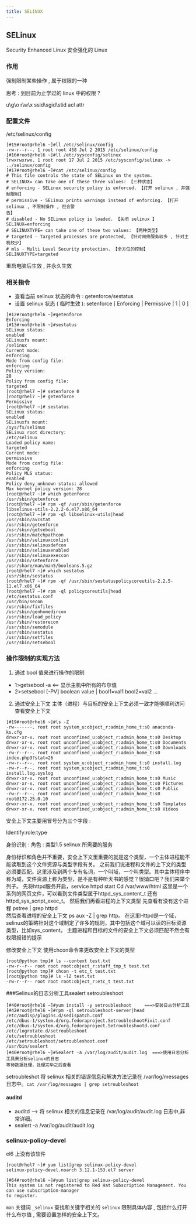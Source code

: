 ```yaml
---
title: SELINUX
---
```


## SELinux

Security Enhanced Linux 安全强化的 Linux

### 作用

强制限制某些操作 , 属于权限的一种

思考 : 到目前为止学过的 linux 中的权限 ?

u\g\o r\w\x ssid\sgid\stid acl attr

### 配置文件

/etc/selinux/config

```shell
[#15#root@rhel6 ~]#ll /etc/selinux/config
-rw-r--r--. 1 root root 458 Jul 2 2015 /etc/selinux/config
[#16#root@rhel6 ~]#ll /etc/sysconfig/selinux
lrwxrwxrwx. 1 root root 17 Jul 2 2015 /etc/sysconfig/selinux -> ../selinux/config
[#17#root@rhel6 ~]#cat /etc/selinux/config
# This file controls the state of SELinux on the system.
# SELINUX= can take one of these three values: 【三种状态】
# enforcing - SELinux security policy is enforced. 【打开 selinux , 并强制限制】
# permissive - SELinux prints warnings instead of enforcing. 【打开 selinux , 不限制操作 , 但会警
告】
# disabled - No SELinux policy is loaded. 【关闭 selinux 】
SELINUX=enforcing
# SELINUXTYPE= can take one of these two values: 【两种类型】
# targeted - Targeted processes are protected, 【针对网络服务较多 , 针对主机较少】
# mls - Multi Level Security protection. 【全方位的控制】
SELINUXTYPE=targeted
```

重启电脑后生效 , 并永久生效

### 相关指令

* 查看当前 selinux 状态的命令 : getenforce/sestatus
* 设置 selinux 状态 ( 临时生效 ): setenforce [ Enforcing | Permissive | 1 | 0 ]

```shell
[#12#root@rhel6 ~]#getenforce
Enforcing
[#13#root@rhel6 ~]#sestatus
SELinux status:
enabled
SELinuxfs mount:
/selinux
Current mode:
enforcing
Mode from config file:
enforcing
Policy version:
28
Policy from config file:
targeted
[root@rhel7 ~]# setenforce 0
[root@rhel7 ~]# getenforce
Permissive
[root@rhel7 ~]# sestatus
SELinux status:
enabled
SELinuxfs mount:
/sys/fs/selinux
SELinux root directory:
/etc/selinux
Loaded policy name:
targeted
Current mode:
permissive
Mode from config file:
enforcing
Policy MLS status:
enabled
Policy deny_unknown status: allowed
Max kernel policy version: 28
[root@rhel7 ~]# which getenforce
/usr/sbin/getenforce
[root@rhel7 ~]# rpm -qf /usr/sbin/getenforce
libselinux-utils-2.2.2-6.el7.x86_64
[root@rhel7 ~]# rpm -ql libselinux-utils|head
/usr/sbin/avcstat
/usr/sbin/getenforce
/usr/sbin/getsebool
/usr/sbin/matchpathcon
/usr/sbin/selinuxconlist
/usr/sbin/selinuxdefcon
/usr/sbin/selinuxenabled
/usr/sbin/selinuxexeccon
/usr/sbin/setenforce
/usr/share/man/man5/booleans.5.gz
[root@rhel7 ~]# which sestatus
/usr/sbin/sestatus
[root@rhel7 ~]# rpm -qf /usr/sbin/sestatuspolicycoreutils-2.2.5-11.el7.x86_64
[root@rhel7 ~]# rpm -ql policycoreutils|head
/etc/sestatus.conf
/usr/bin/secon
/usr/sbin/fixfiles
/usr/sbin/genhomedircon
/usr/sbin/load_policy
/usr/sbin/restorecon
/usr/sbin/semodule
/usr/sbin/sestatus
/usr/sbin/setfiles
/usr/sbin/setsebool
```

### 操作限制的实现方法

1. 通过 bool 值来进行操作的限制
* 1>getsebool -a <== 显示主机中所有的布尔值
* 2>setsebool [-PV] boolean value | bool1=val1 bool2=val2 ...

2. 通过安全上下文
   主体（进程）与目标的安全上下文必须一致才能够顺利访问
   查看安全上下文
```shell
[#19#root@rhel6 ~]#ls -Z
-rw-------. root root system_u:object_r:admin_home_t:s0 anaconda-ks.cfg
drwxr-xr-x. root root unconfined_u:object_r:admin_home_t:s0 Desktop
drwxr-xr-x. root root unconfined_u:object_r:admin_home_t:s0 Documents
drwxr-xr-x. root root unconfined_u:object_r:admin_home_t:s0 Downloads
-rw-r--r--. root root unconfined_u:object_r:admin_home_t:s0 index.php3?stat=26
-rw-r--r--. root root system_u:object_r:admin_home_t:s0 install.log
-rw-r--r--. root root system_u:object_r:admin_home_t:s0 install.log.syslog
drwxr-xr-x. root root unconfined_u:object_r:admin_home_t:s0 Music
drwxr-xr-x. root root unconfined_u:object_r:admin_home_t:s0 Pictures
drwxr-xr-x. root root unconfined_u:object_r:admin_home_t:s0 Public
-rw-r--r--. root root unconfined_u:object_r:admin_home_t:s0 root@172.25.0.10
drwxr-xr-x. root root unconfined_u:object_r:admin_home_t:s0 Templates
drwxr-xr-x. root root unconfined_u:object_r:admin_home_t:s0 Videos
```

安全上下文主要用冒号分为三个字段 :

Identify:role:type

身份识别 : 角色 : 类型1.5 selinux 所需要的服务

身份标识和角色并不重要，安全上下文里重要的就是这个类型，一个主体进程能不能读取到这个文件资源与类型字段有关。
之前我们说进程和文件的上下文的类型必须要匹配。这里涉及到两个专有名词，一个叫域，一个叫类型。其中主体程序中称为域，文件资源上称为类型，是不是有种听天书的感觉？很拗口吧？我们来举个列子。
先将httpd服务开启，service httpd start
Cd /var/www/html 这里是一个系列的网页文件，可以看到文件类型属于httpd_sys_content_t 还有httpd_sys_script_exec_t。
然后我们再看进程的上下文类型
先查看有没有这个进程  pstree | grep httpd  
然后查看进程的安全上下文 ps aux -Z | grep http。
在这里Httpd是一个域，selinux的策略针对这个域制定了许多的规则，其中包括这个域可以读的目标资源类型，比如sys_content。
主题进程和目标的文件的安全上下文必须匹配不然会有权限报错的提示

修改安全上下文
使用chcon命令来更改安全上下文的类型
```shell
[root@python tmp]# ls --context test.txt
-rw-r--r-- root root root:object_r:staff_tmp_t test.txt
[root@python tmp]# chcon -t etc_t test.txt
[root@python tmp]# ls -lZ test.txt
-rw-r--r-- root root root:object_r:etc_t test.txt
```

###Selinux的日志分析工具sealert
setroubleshoot

```shell
[#40#root@rhel6 ~]#yum install -y setroubleshoot     ===>安装日志分析工具
[#42#root@rhel6 ~]#rpm -ql setroubleshoot-server|head
/etc/audisp/plugins.d/sedispatch.conf
/etc/dbus-1/system.d/org.fedoraproject.SetroubleshootFixit.conf
/etc/dbus-1/system.d/org.fedoraproject.Setroubleshootd.conf
/etc/logrotate.d/setroubleshoot
/etc/setroubleshoot
/etc/setroubleshoot/setroubleshoot.conf
/usr/bin/sealert
[#40#root@rhel6 ~]#Sealert -a /var/log/audit/audit.log	===>使用日志分析工具来分析selinux的日志
等待数据处理，处理完毕之后查看
```

setroubleshot 将 selinux 相关的错误信息和解决方法记录在 /var/log/messages 日志中。`cat /var/log/messages | grep setroubleshoot`

#### auditd

* auditd --> 将 selinux 相关的信息记录在 /var/log/audit/audit.log 日志中,非常详细。
* sealert -a /var/log/audit/audit.log

### selinux-policy-devel

el6 上没有该软件
```shell
[root@rhel7 ~]# yum list|grep selinux-policy-devel
selinux-policy-devel.noarch 3.12.1-153.el7 server

[#64#root@rhel6 ~]#yum list|grep selinux-policy-devel
This system is not registered to Red Hat Subscription Management. You can use subscription-manager
to register.
```
`man` 关键词 `_selinux` 查找和关键字相关的 `selinux` 限制具体内容 , 包括什么打开什么布尔值 , 需要设置怎样的安全上下文。

